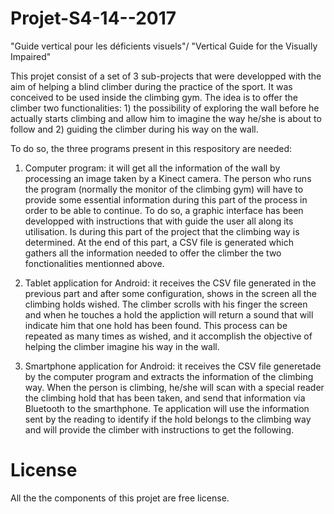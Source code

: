 # Projet-S4-14--2017
"Guide vertical pour les déficients visuels"/ "Vertical Guide for the Visually Impaired"

This projet consist of a set of 3 sub-projects that were developped with the aim of helping a blind climber during the practice of the sport. It was conceived to be used inside the climbing gym. The idea is to offer the climber two functionalities: 1) the possibility of exploring the wall before he actually starts climbing and allow him to imagine the way he/she is about to follow and 2) guiding the climber during his way on the wall.

To do so, the three programs present in this respository are needed: 

1) Computer program: it will get all the information of the wall by processing an image taken by a Kinect camera. The person who runs the program (normally the monitor of the climbing gym) will have to provide some essential information during this part of the process in order to be able to continue. To do so, a graphic interface has been developped with instructions that with guide the user all along its utilisation. Is during this part of the project that the climbing way is determined. At the end of this part, a CSV file is generated which gathers all the information needed to offer the climber the two fonctionalities mentionned above. 
        
2) Tablet application for Android: it receives the CSV file generated in the previous part and after some configuration, shows in the screen all the climbing holds wished. The climber scrolls with his finger the screen and when he touches a hold the appliction will return a sound that will indicate him that one hold has been found. This process can be repeated as many times as wished, and it accomplish the objective of helping the climber imagine his way in the wall.

3) Smartphone application for Android: it receives the CSV file generetade by the computer program and extracts the information of the climbing way. When the person is climbing, he/she will scan with a special reader the climbing hold that has been taken, and send that information via Bluetooth to the smarthphone. Te application will use the information sent by the reading to identify if the hold belongs to the climbing way and will provide the climber with instructions to get the following. 


# License

All the the components of this projet are free license. 
